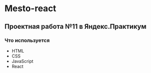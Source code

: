 # Mesto-react
## Проектная работа №11 в Яндекс.Практикум
### Что используется
- HTML
- CSS
- JavaScript
- React